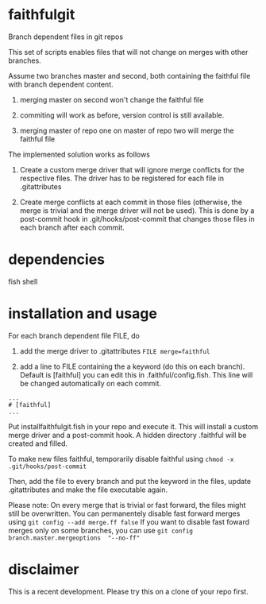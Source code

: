 # faithfulgit
Branch dependent files in git repos

This set of scripts enables files that will not change on merges with other branches.

Assume two branches master and second, both containing the faithful file with branch dependent content.

1) merging master on second won't change the faithful file

2) commiting will work as before, version control is still available.

3) merging master of repo one on master of repo two will merge the faithful file



The implemented solution works as follows

1) Create a custom merge driver that will ignore merge conflicts for the respective files. The driver has to be registered for each file in .gitattributes

2) Create merge conflicts at each commit in those files (otherwise, the merge is trivial and the merge driver will not be used). This is done by a post-commit hook in .git/hooks/post-commit that changes those files in each branch after each commit.

# dependencies
fish shell

# installation and usage
For each branch dependent file FILE, do

1) add the merge driver to .gitattributes
`FILE merge=faithful`

2) add a line to FILE containing the a keyword (do this on each branch). Default is [faithful] you can edit this in .faithful/config.fish. This line will be changed automatically on each commit.
~~~~
...
# [faithful]
...
~~~~

Put installfaithfulgit.fish in your repo and execute it. This will install a custom merge driver and a post-commit hook. A hidden directory .faithful will be created and filled.

To make new files faithful, temporarily disable faithful using
`chmod -x .git/hooks/post-commit`

Then, add the file to every branch and put the keyword in the files, update .gitattributes and make the file executable again.

Please note: On every merge that is trivial or fast forward, the files might still be overwritten. You can permanentely disable fast forward merges using `git config --add merge.ff false` If you want to disable fast foward merges only on some branches, you can use `git config branch.master.mergeoptions  "--no-ff"`

# disclaimer
This is a recent development. Please try this on a clone of your repo first.
